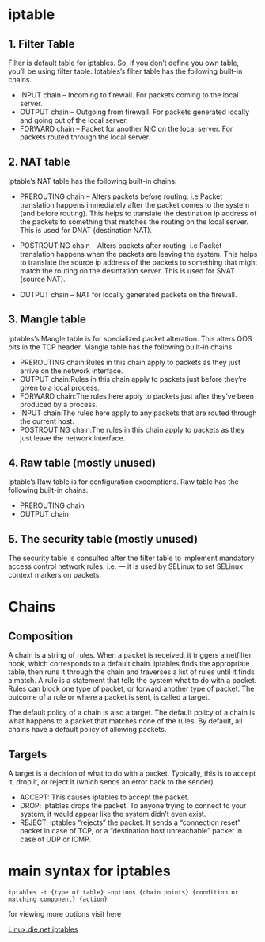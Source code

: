 # iptable

## 1. Filter Table
Filter is default table for iptables. So, if you don’t define you own table, you’ll be using filter table. Iptables’s filter table has the following built-in chains.

- INPUT chain – Incoming to firewall. For packets coming to the local server.
- OUTPUT chain – Outgoing from firewall. For packets generated locally and going out of the local server.
- FORWARD chain – Packet for another NIC on the local server. For packets routed through the local server.



## 2. NAT table
Iptable’s NAT table has the following built-in chains.

- PREROUTING chain – Alters packets before routing. i.e Packet translation happens immediately after the packet comes to the system (and before routing). This helps to translate the destination ip address of the packets to something that matches the routing on the local server. This is used for DNAT (destination NAT).

- POSTROUTING chain – Alters packets after routing. i.e Packet translation happens when the packets are leaving the system. This helps to translate the source ip address of the packets to something that might match the routing on the desintation server. This is used for SNAT (source NAT).

- OUTPUT chain – NAT for locally generated packets on the firewall.



## 3. Mangle table
Iptables’s Mangle table is for specialized packet alteration. This alters QOS bits in the TCP header. Mangle table has the following built-in chains.

- PREROUTING chain:Rules in this chain apply to packets as they just arrive on the network interface.
- OUTPUT chain:Rules in this chain apply to packets just before they’re given to a local process.
- FORWARD chain:The rules here apply to packets just after they’ve been produced by a process.
- INPUT chain:The rules here apply to any packets that are routed through the current host.
- POSTROUTING chain:The rules in this chain apply to packets as they just leave the network interface.

## 4. Raw table (mostly unused)
Iptable’s Raw table is for configuration excemptions. Raw table has the following built-in chains.

- PREROUTING chain
- OUTPUT chain

## 5. The security table (mostly unused)
The security table is consulted after the filter table to implement mandatory access control network rules. i.e. — it is used by SELinux to set SELinux context markers on packets.


# Chains

## Composition
A chain is a string of rules. When a packet is received, it triggers a netfilter hook, which corresponds to a default chain. iptables finds the appropriate table, then runs it through the chain and traverses a list of rules until it finds a match.
A rule is a statement that tells the system what to do with a packet. Rules can block one type of packet, or forward another type of packet.
The outcome of a rule or where a packet is sent, is called a target.

The default policy of a chain is also a target. The default policy of a chain is what happens to a packet that matches none of the rules. By default, all chains have a default policy of allowing packets.

## Targets

A target is a decision of what to do with a packet. Typically, this is to accept it, drop it, or reject it (which sends an error back to the sender).

- ACCEPT: This causes iptables to accept the packet.
- DROP: iptables drops the packet. To anyone trying to connect to your system, it would appear like the system didn’t even exist.
- REJECT: iptables “rejects” the packet. It sends a “connection reset” packet in case of TCP, or a “destination host unreachable” packet in case of UDP or ICMP.


# main syntax for iptables
```
iptables -t {type of table} -options {chain points} {condition or matching component} {action}
```
for viewing more options visit here 

[Linux.die.net:iptables](https://linux.die.net/man/8/iptables)

